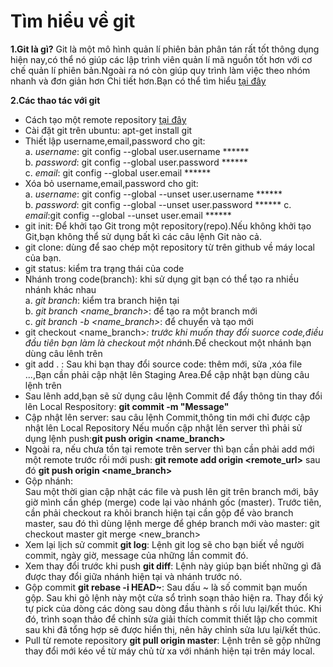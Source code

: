 # Tìm hiểu về git
**1.Git là gì?**
Git là một mô hình quản lí phiên bản phân tán rất tốt thông dụng hiện nay,có thể nó giúp
các lập trình viên quản lí mã nguồn tốt hơn với cơ chế quản lí phiên bản.Ngoài ra nó còn
giúp quy trình làm việc theo nhóm nhanh và đơn giản hơn
Chi tiết hơn.Bạn có thể tìm hiểu [tại đây](https://itviec.com/blog/git-la-gi/)

**2.Các thao tác với git**
* Cách tạo một remote repository [tại đây](https://www.youtube.com/watch?v=3ivkObtYyHI&list=PLE1qPKuGSJaCGalY_6vhlswzLnTufdWIV&index=11) 
* Cài đặt git trên ubuntu: apt-get install git
* Thiết lập username,email,password cho git:  
  a. *username*: git config --global user.username ******  
  b. *password*: git config --global user.password ******  
  c. *email*: git config --global user.email ******  
* Xóa bỏ username,email,password cho git:  
  a. *username*: git config --global --unset user.username ******  
  b. *password*: git config --global --unset user.password ******
  c. *email*:git config --global --unset user.email ******
* git init: Để khởi tạo Git trong một repository(repo).Nếu không khởi tạo Git,bạn không thể sử
dụng bất kì các câu lệnh Git nào cả.  
* git clone: dùng để sao chép một repository từ trên github về máy local của bạn.  
* git status: kiểm tra trạng thái của code  
* Nhánh trong code(branch): khi sử dụng git bạn có thể tạo ra nhiều nhánh khác nhau  
  a. *git branch*: kiểm tra branch hiện tại  
  b. *git branch <name_branch>*: để tạo ra một branch mới  
  c. *git branch -b <name_branch>*: để chuyển và tạo mới  
* git checkout <name_branch>*: trước khi muốn thay đổi suorce code,điều đầu tiên bạn làm
là checkout một nhá*nh.Để checkout một nhánh bạn dùng câu lênh trên  
* git add . : Sau khi bạn thay đổi source code: thêm mới, sửa ,xóa file ...,Bạn cần phải cập
nhật lên Staging Area.Để cập nhật bạn dùng câu lệnh trên  
* Sau lênh add,bạn sẽ sử dụng câu lệnh Commit để đẩy thông tin thay đổi lên Local Respository:
**git commit -m "Message"**  
* Cập nhật lên server: sau câu lệnh Commit,thông tin mới chỉ được cập nhật lên Local Repository
Nếu muốn cập nhật lên server thì phải sử dụng lệnh push:**git push origin <name_branch>**  
* Ngoài ra, nếu chưa tồn tại remote trên server thì bạn cần phải add mới một remote trước rồi mới push:
**git remote add origin <remote_url>**   sau đó **git push origin <name_branch>**  
* Gộp nhánh:  
Sau một thời gian cập nhật các file và push lên git trên branch mới, bây giờ mình cần ghép (merge) code lại vào nhánh gốc (master). Trước tiên, cần phải checkout ra khỏi branch hiện tại cần gộp để vào branch master, sau đó thì dùng lệnh merge để ghép branch mới vào master:
git checkout master
git merge <new_branch>
* Xem lại lịch sử commit
**git log**:
Lệnh git log sẽ cho bạn biết về người commit, ngày giờ, message của những lần commit đó.  
* Xem thay đổi trước khi push
 **git diff**: 
Lệnh này giúp bạn biết những gì đã được thay đổi giữa nhánh hiện tại và nhánh trước nó.  
* Gộp commit
**git rebase -i HEAD~**:
Sau dấu ~ là số commit bạn muốn gộp. Sau khi gõ lệnh này một cửa sổ trình soạn thảo hiện ra. Thay đổi ký tự pick của dòng các dòng sau dòng đầu thành s rồi lưu lại/kết thúc. Khi đó, trình soạn thảo để chỉnh sửa giải thích commit thiết lập cho commit sau khi đã tổng hợp sẽ được hiển thị, nên hãy chỉnh sửa lưu lại/kết thúc.  
* Pull từ remote repository
**git pull origin master**:
Lệnh trên sẽ gộp những thay đổi mới kéo về từ máy chủ từ xa với nhánh hiện tại trên máy local.
